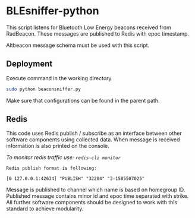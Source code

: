 # BLEsniffer-python
This script listens for Bluetooth Low Energy beacons received from
RadBeacon. These messages are published to Redis with epoc timestamp.

Altbeacon message schema must be used with this script.

## Deployment
Execute command in the working directory
```bash
sudo python beaconsniffer.py
```

Make sure that configurations can be found in the parent path.

## Redis
This code uses Redis publish / subscribe as an interface between other software components
using collected data. When message is received information is also printed on the console.

*To monitor redis traffic use: `redis-cli monitor`*

```
Redis publish format is following:

[0 127.0.0.1:42634] "PUBLISH" "32204" "3-1505507025"
```

Message is published to channel which name is based on homegroup ID. Published message contains
minor id and epoc time separated with strike. All further software components should be designed to work
with this standard to achieve modularity.
